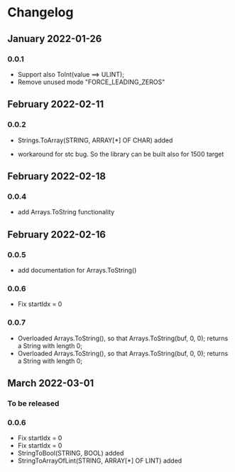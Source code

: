 # Changelog

## January 2022-01-26

### 0.0.1

- Support also ToInt(value ==> ULINT);
- Remove unused mode "FORCE_LEADING_ZEROS"

## February 2022-02-11
### 0.0.2

- Strings.ToArray(STRING, ARRAY[*] OF CHAR) added

- workaround for stc bug. So the library can be built also for 1500 target
## February 2022-02-18
### 0.0.4
- add Arrays.ToString functionality
## February 2022-02-16
### 0.0.5
- add documentation for Arrays.ToString()

### 0.0.6
- Fix startIdx = 0

### 0.0.7
- Overloaded Arrays.ToString(), so that Arrays.ToString(buf, 0, 0); returns a String with length 0;
- Overloaded Arrays.ToString(), so that Arrays.ToString(buf, 0, 0); returns a String with length 0;
## March 2022-03-01
### To be released

### 0.0.6
- Fix startIdx = 0
- Fix startIdx = 0
- StringToBool(STRING, BOOL) added
- StringToArrayOfLint(STRING, ARRAY[*] OF LINT) added
  
  
